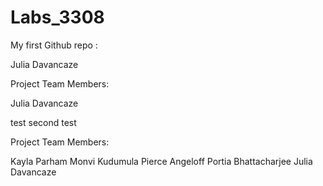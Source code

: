 # Labs_3308
My first Github repo :


Julia Davancaze

Project Team Members:


Julia Davancaze

test
second test

Project Team Members:

Kayla Parham
Monvi Kudumula 
Pierce Angeloff
Portia Bhattacharjee
Julia Davancaze


